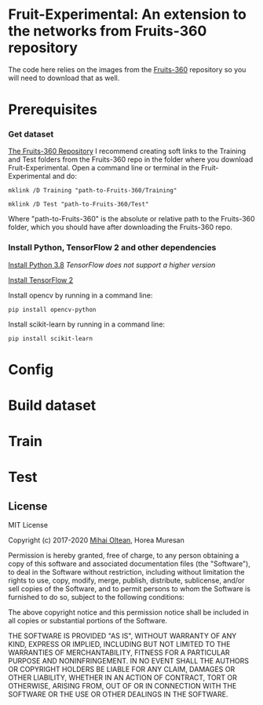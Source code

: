 # Fruit-Experimental: An extension to the networks from Fruits-360 repository #

The code here relies on the images from the [Fruits-360](https://github.com/Horea94/Fruit-Images-Dataset) repository so you will need to download that as well.

# Prerequisites
### Get dataset
[The Fruits-360 Repository](https://github.com/Horea94/Fruit-Images-Dataset)
I recommend creating soft links to the Training and Test folders from the Fruits-360 repo in the folder where you download Fruit-Experimental.
Open a command line or terminal in the Fruit-Experimental and do:

`mklink /D Training "path-to-Fruits-360/Training"`

`mklink /D Test "path-to-Fruits-360/Test"`

Where "path-to-Fruits-360" is the absolute or relative path to the Fruits-360 folder, which you should have after downloading the Fruits-360 repo.

### Install  Python, TensorFlow 2 and other dependencies

[Install Python 3.8](https://www.python.org/downloads/) *TensorFlow does not support a higher version*

[Install TensorFlow 2](https://www.tensorflow.org/install)

Install opencv by running in a command line:

`pip install opencv-python`

Install scikit-learn by running in a command line:

`pip install scikit-learn`

# Config



# Build dataset
# Train
# Test

## License ##

MIT License

Copyright (c) 2017-2020 [Mihai Oltean](https://mihaioltean.github.io), Horea Muresan

Permission is hereby granted, free of charge, to any person obtaining a copy
of this software and associated documentation files (the "Software"), to deal
in the Software without restriction, including without limitation the rights
to use, copy, modify, merge, publish, distribute, sublicense, and/or sell
copies of the Software, and to permit persons to whom the Software is
furnished to do so, subject to the following conditions:

The above copyright notice and this permission notice shall be included in all
copies or substantial portions of the Software.

THE SOFTWARE IS PROVIDED "AS IS", WITHOUT WARRANTY OF ANY KIND, EXPRESS OR
IMPLIED, INCLUDING BUT NOT LIMITED TO THE WARRANTIES OF MERCHANTABILITY,
FITNESS FOR A PARTICULAR PURPOSE AND NONINFRINGEMENT. IN NO EVENT SHALL THE
AUTHORS OR COPYRIGHT HOLDERS BE LIABLE FOR ANY CLAIM, DAMAGES OR OTHER
LIABILITY, WHETHER IN AN ACTION OF CONTRACT, TORT OR OTHERWISE, ARISING FROM,
OUT OF OR IN CONNECTION WITH THE SOFTWARE OR THE USE OR OTHER DEALINGS IN THE
SOFTWARE.
